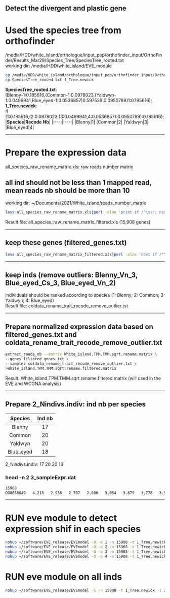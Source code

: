 Detect the divergent and plastic gene
-------------------------------------
# Used the species tree from orthofinder
/media/HDD/white_island/orthologue/input_pep/orthofinder_input/OrthoFinder/Results_Mar29/Species_Tree/SpeciesTree_rooted.txt  
working dir: /media/HDD/white_island/EVE_module  
```bash
cp /media/HDD/white_island/orthologue/input_pep/orthofinder_input/OrthoFinder/Results_Mar29/Species_Tree/SpeciesTree_rooted.txt ./
cp SpeciesTree_rooted.txt 1_Tree.newick
```
**SpeciesTree_rooted.txt**:   
(Blenny-1:0.185616,(Common-1:0.0978023,(Yaldwyn-1:0.0499941,Blue_eyed-1:0.0536857)0.597529:0.0950789)1:0.185616);    
**1_Tree.newick**:    
4    
(1:0.185616,(2:0.0978023,(3:0.0499941,4:0.0536857):0.0950789):0.185616);
|**Species**|**Recode Nb**|
|:---:|:---:|
|Blenny|1|
|Common|2|
|Yaldwyn|3|
|Blue_eyed|4|
***
# Prepare the expression data
all_species_raw_rename_matrix.xls: raw reads number matrix  
## all ind should not be less than 1 mapped read, mean reads nb should be more than 10
working dir: ~/Documents/2021/White_island/reads_number_matrix  
```bash
less all_species_raw_rename_matrix.xls|perl -alne 'print if /^\s+/; next if  /^\s+/;my $sum;for (my $i=1;$i < @F; $i++){if ($F[$i]==0){$sum=0;last};$sum+=$F[$i]};$mean=$sum/(@F-1);print "$_" unless $mean<=10' > all_species_raw_rename_matrix_filtered.xls
```
Result file: all_species_raw_rename_matrix_filtered.xls (15,908 genes) 
***
## keep these genes (filtered_genes.txt)
```bash
less all_species_raw_rename_matrix_filtered.xls|perl -alne 'next if /^\s+/;print $F[0]' >filtered_genes.txt
```
***
## keep inds (remove outliers: Blenny_Vn_3, Blue_eyed_Cs_3, Blue_eyed_Vn_2)
individuals should be ranked acoording to species
(1: Blenny; 2: Common; 3: Yaldwyn; 4: Blue_eyed)  
Result file: coldata_rename_trait_recode_remove_outlier.txt  
***
## Prepare normalized expression data based on filtered_genes.txt and coldata_rename_trait_recode_remove_outlier.txt  
```bash
extract_reads_nb --matrix White_island.TPM.TMM.sqrt.rename.matrix \
--genes filtered_genes.txt \
--samples coldata_rename_trait_recode_remove_outlier.txt \
>White_island.TPM.TMM.sqrt.rename.filtered.matrix
```
Result: White_island.TPM.TMM.sqrt.rename.filtered.matrix (will used in the EVE and WCGNA analysis)  
***
## Prepare 2_Nindivs.indiv: ind nb per species  
|**Species**|**Ind nb**|
|:---:|:---:|
|Blenny|17|
|Common|20|
|Yaldwyn|20|
|Blue_eyed|18|
2_Nindivs.indiv: 17 20 20 18  
### head -n 2 3_sampleExpr.dat
```bash
15908
OG0038649	4.213	2.936	2.707	2.080	3.054	3.879	3.778	3.501	3.315
```
***
# RUN eve module to detect expression shif in each species
```bash
nohup ~/software/EVE_release/EVEmodel -O -o 1 -n 15908 -t 1_Tree.newick -i 2_Nindivs.indiv -d 3_sampleExpr.dat -f _Blenny -v 50 > Blenny_eve.process.txt 2>&1 & 
nohup ~/software/EVE_release/EVEmodel -O -o 2 -n 15908 -t 1_Tree.newick -i 2_Nindivs.indiv -d 3_sampleExpr.dat -f _Common -v 50 > Common_eve.process.txt 2>&1 &
nohup ~/software/EVE_release/EVEmodel -O -o 3 -n 15908 -t 1_Tree.newick -i 2_Nindivs.indiv -d 3_sampleExpr.dat -f _Yaldwyn -v 50 > Yaldwyn_eve.process.txt 2>&1 &
nohup ~/software/EVE_release/EVEmodel -O -o 4 -n 15908 -t 1_Tree.newick -i 2_Nindivs.indiv -d 3_sampleExpr.dat -f _Blue_eyed -v 50 > Blue_eve.process.txt 2>&1 &
```
# RUN eve module on all inds
```bash
nohup ~/software/EVE_release/EVEmodel -S -n 15908 -t 1_Tree.newick -i 2_Nindivs.indiv -d 3_sampleExpr.dat -f _EVE -v 50 > EVE.process.txt 2>&1 &
```

